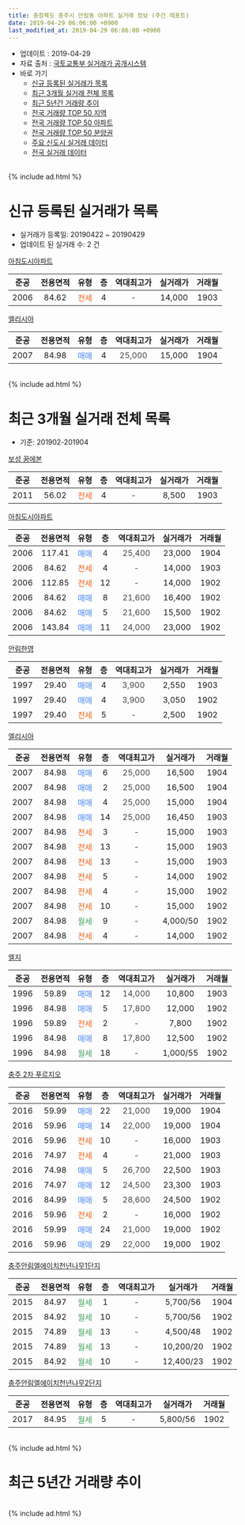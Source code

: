 ```yaml
---
title: 충청북도 충주시 안림동 아파트 실거래 정보 (주간 레포트)
date: 2019-04-29 06:06:00 +0900
last_modified_at: 2019-04-29 06:06:00 +0900
---
```


* 업데이트 : 2019-04-29
* 자료 출처 : [국토교통부 실거래가 공개시스템](http://rt.molit.go.kr)
* 바로 가기
    * [신규 등록된 실거래가 목록](#신규-등록된-실거래가-목록)
    * [최근 3개월 실거래 전체 목록](#최근-3개월-실거래-전체-목록)
    * [최근 5년간 거래량 추이](#최근-5년간-거래량-추이)
    * [전국 거래량 TOP 50 지역](https://inasie.github.io/apt-trade-info/최근-3개월-전국에서-가장-거래가-많이-발생한-지역)
    * [전국 거래량 TOP 50 아파트](https://inasie.github.io/apt-trade-info/최근-3개월-전국에서-가장-거래가-많이-발생한-아파트)
    * [전국 거래량 TOP 50 분양권](https://inasie.github.io/apt-trade-info/최근-3개월-전국에서-가장-거래가-많이-발생한-분양권)
    * [주요 신도시 실거래 데이터](https://inasie.github.io/apt-trade-info/주요-신도시)
    * [전국 실거래 데이터](https://inasie.github.io/apt-trade-info/전국)
<br>
{% include ad.html %}
<br>

# 신규 등록된 실거래가 목록
* 실거래가 등록일: 20190422 ~ 20190429
* 업데이트 된 실거래 수: 2 건


[아침도시아파트](https://search.naver.com/search.naver?query=%EC%B6%A9%EC%B2%AD%EB%B6%81%EB%8F%84+%EC%B6%A9%EC%A3%BC%EC%8B%9C+%EC%95%88%EB%A6%BC%EB%8F%99+%EC%95%84%EC%B9%A8%EB%8F%84%EC%8B%9C%EC%95%84%ED%8C%8C%ED%8A%B8)

|준공|전용면적|유형|층|역대최고가|실거래가|거래월|
|:---:|:---:|:---:|:---:|:---:|:---:|:---:|
|2006|84.62|<span style="color:#ff5a00">전세</span>|4|<span style="color:#444444">-</span>|14,000|1903|

[엘리시아](https://search.naver.com/search.naver?query=%EC%B6%A9%EC%B2%AD%EB%B6%81%EB%8F%84+%EC%B6%A9%EC%A3%BC%EC%8B%9C+%EC%95%88%EB%A6%BC%EB%8F%99+%EC%97%98%EB%A6%AC%EC%8B%9C%EC%95%84)

|준공|전용면적|유형|층|역대최고가|실거래가|거래월|
|:---:|:---:|:---:|:---:|:---:|:---:|:---:|
|2007|84.98|<span style="color:#4285f3">매매</span>|4|<span style="color:#444444">25,000</span>|15,000|1904|


<br>
{% include ad.html %}
<br>

# 최근 3개월 실거래 전체 목록
* 기준: 201902-201904


[보성 꿈에본](https://search.naver.com/search.naver?query=%EC%B6%A9%EC%B2%AD%EB%B6%81%EB%8F%84+%EC%B6%A9%EC%A3%BC%EC%8B%9C+%EC%95%88%EB%A6%BC%EB%8F%99+%EB%B3%B4%EC%84%B1+%EA%BF%88%EC%97%90%EB%B3%B8)

|준공|전용면적|유형|층|역대최고가|실거래가|거래월|
|:---:|:---:|:---:|:---:|:---:|:---:|:---:|
|2011|56.02|<span style="color:#ff5a00">전세</span>|4|<span style="color:#444444">-</span>|8,500|1903|

[아침도시아파트](https://search.naver.com/search.naver?query=%EC%B6%A9%EC%B2%AD%EB%B6%81%EB%8F%84+%EC%B6%A9%EC%A3%BC%EC%8B%9C+%EC%95%88%EB%A6%BC%EB%8F%99+%EC%95%84%EC%B9%A8%EB%8F%84%EC%8B%9C%EC%95%84%ED%8C%8C%ED%8A%B8)

|준공|전용면적|유형|층|역대최고가|실거래가|거래월|
|:---:|:---:|:---:|:---:|:---:|:---:|:---:|
|2006|117.41|<span style="color:#4285f3">매매</span>|4|<span style="color:#444444">25,400</span>|23,000|1904|
|2006|84.62|<span style="color:#ff5a00">전세</span>|4|<span style="color:#444444">-</span>|14,000|1903|
|2006|112.85|<span style="color:#ff5a00">전세</span>|12|<span style="color:#444444">-</span>|14,000|1902|
|2006|84.62|<span style="color:#4285f3">매매</span>|8|<span style="color:#444444">21,600</span>|16,400|1902|
|2006|84.62|<span style="color:#4285f3">매매</span>|5|<span style="color:#444444">21,600</span>|15,500|1902|
|2006|143.84|<span style="color:#4285f3">매매</span>|11|<span style="color:#444444">24,000</span>|23,000|1902|

[안림한영](https://search.naver.com/search.naver?query=%EC%B6%A9%EC%B2%AD%EB%B6%81%EB%8F%84+%EC%B6%A9%EC%A3%BC%EC%8B%9C+%EC%95%88%EB%A6%BC%EB%8F%99+%EC%95%88%EB%A6%BC%ED%95%9C%EC%98%81)

|준공|전용면적|유형|층|역대최고가|실거래가|거래월|
|:---:|:---:|:---:|:---:|:---:|:---:|:---:|
|1997|29.40|<span style="color:#4285f3">매매</span>|4|<span style="color:#444444">3,900</span>|2,550|1903|
|1997|29.40|<span style="color:#4285f3">매매</span>|4|<span style="color:#444444">3,900</span>|3,050|1902|
|1997|29.40|<span style="color:#ff5a00">전세</span>|5|<span style="color:#444444">-</span>|2,500|1902|

[엘리시아](https://search.naver.com/search.naver?query=%EC%B6%A9%EC%B2%AD%EB%B6%81%EB%8F%84+%EC%B6%A9%EC%A3%BC%EC%8B%9C+%EC%95%88%EB%A6%BC%EB%8F%99+%EC%97%98%EB%A6%AC%EC%8B%9C%EC%95%84)

|준공|전용면적|유형|층|역대최고가|실거래가|거래월|
|:---:|:---:|:---:|:---:|:---:|:---:|:---:|
|2007|84.98|<span style="color:#4285f3">매매</span>|6|<span style="color:#444444">25,000</span>|16,500|1904|
|2007|84.98|<span style="color:#4285f3">매매</span>|2|<span style="color:#444444">25,000</span>|16,500|1904|
|2007|84.98|<span style="color:#4285f3">매매</span>|4|<span style="color:#444444">25,000</span>|15,000|1904|
|2007|84.98|<span style="color:#4285f3">매매</span>|14|<span style="color:#444444">25,000</span>|16,450|1903|
|2007|84.98|<span style="color:#ff5a00">전세</span>|3|<span style="color:#444444">-</span>|15,000|1903|
|2007|84.98|<span style="color:#ff5a00">전세</span>|13|<span style="color:#444444">-</span>|15,000|1903|
|2007|84.98|<span style="color:#ff5a00">전세</span>|13|<span style="color:#444444">-</span>|15,000|1903|
|2007|84.98|<span style="color:#ff5a00">전세</span>|5|<span style="color:#444444">-</span>|14,000|1902|
|2007|84.98|<span style="color:#ff5a00">전세</span>|4|<span style="color:#444444">-</span>|15,000|1902|
|2007|84.98|<span style="color:#ff5a00">전세</span>|10|<span style="color:#444444">-</span>|15,000|1902|
|2007|84.98|<span style="color:#34a853">월세</span>|9|<span style="color:#444444">-</span>|4,000/50|1902|
|2007|84.98|<span style="color:#ff5a00">전세</span>|4|<span style="color:#444444">-</span>|14,000|1902|

[엘지](https://search.naver.com/search.naver?query=%EC%B6%A9%EC%B2%AD%EB%B6%81%EB%8F%84+%EC%B6%A9%EC%A3%BC%EC%8B%9C+%EC%95%88%EB%A6%BC%EB%8F%99+%EC%97%98%EC%A7%80)

|준공|전용면적|유형|층|역대최고가|실거래가|거래월|
|:---:|:---:|:---:|:---:|:---:|:---:|:---:|
|1996|59.89|<span style="color:#4285f3">매매</span>|12|<span style="color:#444444">14,000</span>|10,800|1903|
|1996|84.98|<span style="color:#4285f3">매매</span>|5|<span style="color:#444444">17,800</span>|12,000|1902|
|1996|59.89|<span style="color:#ff5a00">전세</span>|2|<span style="color:#444444">-</span>|7,800|1902|
|1996|84.98|<span style="color:#4285f3">매매</span>|8|<span style="color:#444444">17,800</span>|12,500|1902|
|1996|84.98|<span style="color:#34a853">월세</span>|18|<span style="color:#444444">-</span>|1,000/55|1902|

[충주 2차 푸르지오](https://search.naver.com/search.naver?query=%EC%B6%A9%EC%B2%AD%EB%B6%81%EB%8F%84+%EC%B6%A9%EC%A3%BC%EC%8B%9C+%EC%95%88%EB%A6%BC%EB%8F%99+%EC%B6%A9%EC%A3%BC+2%EC%B0%A8+%ED%91%B8%EB%A5%B4%EC%A7%80%EC%98%A4)

|준공|전용면적|유형|층|역대최고가|실거래가|거래월|
|:---:|:---:|:---:|:---:|:---:|:---:|:---:|
|2016|59.99|<span style="color:#4285f3">매매</span>|22|<span style="color:#444444">21,000</span>|19,000|1904|
|2016|59.96|<span style="color:#4285f3">매매</span>|14|<span style="color:#444444">22,000</span>|19,000|1904|
|2016|59.96|<span style="color:#ff5a00">전세</span>|10|<span style="color:#444444">-</span>|16,000|1903|
|2016|74.97|<span style="color:#ff5a00">전세</span>|4|<span style="color:#444444">-</span>|21,000|1903|
|2016|74.98|<span style="color:#4285f3">매매</span>|5|<span style="color:#444444">26,700</span>|22,500|1903|
|2016|74.97|<span style="color:#4285f3">매매</span>|12|<span style="color:#444444">24,500</span>|23,300|1903|
|2016|84.99|<span style="color:#4285f3">매매</span>|5|<span style="color:#444444">28,600</span>|24,500|1902|
|2016|59.96|<span style="color:#ff5a00">전세</span>|2|<span style="color:#444444">-</span>|16,000|1902|
|2016|59.99|<span style="color:#4285f3">매매</span>|24|<span style="color:#444444">21,000</span>|19,000|1902|
|2016|59.96|<span style="color:#4285f3">매매</span>|29|<span style="color:#444444">22,000</span>|19,000|1902|

[충주안림엘에이치천년나무1단지](https://search.naver.com/search.naver?query=%EC%B6%A9%EC%B2%AD%EB%B6%81%EB%8F%84+%EC%B6%A9%EC%A3%BC%EC%8B%9C+%EC%95%88%EB%A6%BC%EB%8F%99+%EC%B6%A9%EC%A3%BC%EC%95%88%EB%A6%BC%EC%97%98%EC%97%90%EC%9D%B4%EC%B9%98%EC%B2%9C%EB%85%84%EB%82%98%EB%AC%B41%EB%8B%A8%EC%A7%80)

|준공|전용면적|유형|층|역대최고가|실거래가|거래월|
|:---:|:---:|:---:|:---:|:---:|:---:|:---:|
|2015|84.97|<span style="color:#34a853">월세</span>|1|<span style="color:#444444">-</span>|5,700/56|1904|
|2015|84.92|<span style="color:#34a853">월세</span>|10|<span style="color:#444444">-</span>|5,700/56|1902|
|2015|74.89|<span style="color:#34a853">월세</span>|13|<span style="color:#444444">-</span>|4,500/48|1902|
|2015|74.89|<span style="color:#34a853">월세</span>|13|<span style="color:#444444">-</span>|10,200/20|1902|
|2015|84.92|<span style="color:#34a853">월세</span>|10|<span style="color:#444444">-</span>|12,400/23|1902|


<script async src="//pagead2.googlesyndication.com/pagead/js/adsbygoogle.js"></script>
<!-- 기본 -->
<ins class="adsbygoogle"
     style="display:block"
     data-ad-client="ca-pub-2446590836940007"
     data-ad-slot="1659523306"
     data-ad-format="auto"
     data-full-width-responsive="true"></ins>
<script>
(adsbygoogle = window.adsbygoogle || []).push({});
</script>


[충주안림엘에이치천년나무2단지](https://search.naver.com/search.naver?query=%EC%B6%A9%EC%B2%AD%EB%B6%81%EB%8F%84+%EC%B6%A9%EC%A3%BC%EC%8B%9C+%EC%95%88%EB%A6%BC%EB%8F%99+%EC%B6%A9%EC%A3%BC%EC%95%88%EB%A6%BC%EC%97%98%EC%97%90%EC%9D%B4%EC%B9%98%EC%B2%9C%EB%85%84%EB%82%98%EB%AC%B42%EB%8B%A8%EC%A7%80)

|준공|전용면적|유형|층|역대최고가|실거래가|거래월|
|:---:|:---:|:---:|:---:|:---:|:---:|:---:|
|2017|84.95|<span style="color:#34a853">월세</span>|5|<span style="color:#444444">-</span>|5,800/56|1902|


<br>
{% include ad.html %}
<br>

# 최근 5년간 거래량 추이


<div style="width:100%;">
    <canvas id="deal_progress" height="200"></canvas>
</div>

<script>
new Chart(document.getElementById("deal_progress"), {
    type: 'line',
    data: {
        labels: ['201404','201405','201406','201407','201408','201409','201410','201411','201412','201501','201502','201503','201504','201505','201506','201507','201508','201509','201510','201511','201512','201601','201602','201603','201604','201605','201606','201607','201608','201609','201610','201611','201612','201701','201702','201703','201704','201705','201706','201707','201708','201709','201710','201711','201712','201801','201802','201803','201804','201805','201806','201807','201808','201809','201810','201811','201812','201901','201902','201903','201904'],
        datasets: [{
            label: '매매',
            pointRadius: 1,
            data: [12, 6, 12, 6, 3, 8, 5, 5, 3, 13, 13, 14, 12, 9, 7, 10, 7, 11, 9, 5, 4, 7, 3, 5, 4, 10, 6, 4, 10, 11, 11, 7, 4, 5, 7, 4, 3, 9, 4, 8, 5, 4, 3, 2, 4, 5, 9, 5, 2, 5, 3, 6, 8, 11, 12, 10, 8, 12, 9, 5, 6],
            borderColor: "rgba(255, 201, 14, 1)",
            backgroundColor: "rgba(255, 201, 14, 0.5)",
            fill: false,
            lineTension: 0
        },{
            label: '전월세',
            pointRadius: 1,
            data: [7, 3, 6, 3, 3, 4, 1, 3, 1, 8, 5, 1, 4, 1, 2, 3, 1, 4, 2, 17, 17, 4, 6, 4, 2, 5, 3, 2, 10, 25, 16, 8, 4, 14, 10, 9, 5, 12, 6, 6, 4, 2, 8, 8, 18, 8, 8, 7, 4, 3, 5, 2, 10, 13, 8, 11, 7, 11, 15, 7, 1],
            borderColor: "rgba(0, 141, 185, 1)",
            backgroundColor: "rgba(0, 141, 185, 0.5)",
            fill: false,
            lineTension: 0
        }
        ]
    },
    options: {
        responsive: true,
        title: {
            display: false
        },
        tooltips: {
            mode: 'index',
            intersect: false
        },
        hover: {
            mode: 'nearest',
            intersect: true
        },
        scales: {
            xAxes: [{
                display: true,
                scaleLabel: {
                    display: true,
                    labelString: '년/월'
                }
            }],
            yAxes: [{
                display: true,
                ticks: {
                    suggestedMin: 0,
                },
                scaleLabel: {
                    display: true,
                    labelString: '실거래 수'
                }
            }]
        }
    }
});

</script>


<br>
{% include ad.html %}
<br>

